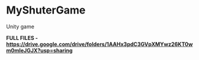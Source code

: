 # MyShuterGame
Unity game

**FULL FILES - https://drive.google.com/drive/folders/1AAHx3pdC3GVpXMYwz26KT0wm0mIeJGJX?usp=sharing**
